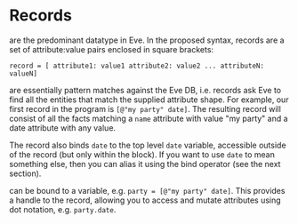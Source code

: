 # Records

 are the predominant datatype in Eve. In the proposed syntax, records are a set of attribute:value pairs enclosed in square brackets:

```
record = [ attribute1: value1 attribute2: value2 ... attributeN: valueN]
```

 are essentially pattern matches against the Eve DB, i.e. records ask Eve to find all the entities that match the supplied attribute shape. For example, our first record in the program is `[@"my party" date]`. The resulting record will consist of all the facts matching a `name` attribute with value "my party" and a date attribute with any value.

The record also binds `date` to the top level `date` variable, accessible outside of the record (but only within the block). If you want to use `date` to mean something else, then you can alias it using the bind operator (see the next section).

 can be bound to a variable, e.g. `party = [@"my party" date]`. This provides a handle to the record, allowing you to access and mutate attributes using dot notation, e.g. `party.date`.